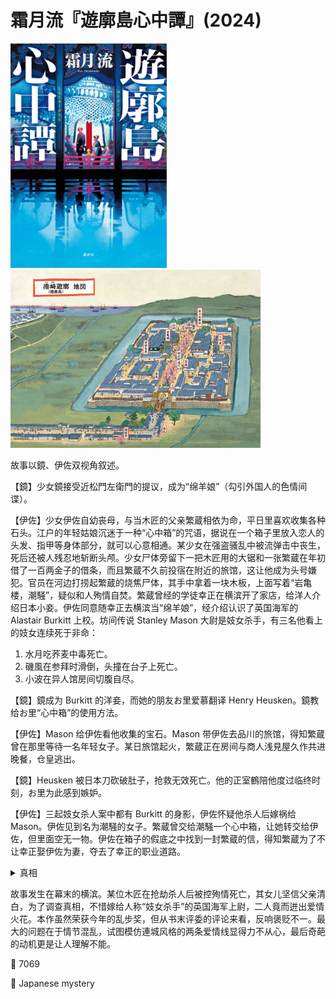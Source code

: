 # 霜月流『遊廓島心中譚』(2024)

<img src=images/2024_cover.jpg width=250/>

<img src=images/2024_map.jpg width=400/>

故事以鏡、伊佐双视角叙述。

【鏡】少女鏡接受近松門左衛門的提议，成为“绵羊娘”（勾引外国人的色情间谍）。

【伊佐】少女伊佐自幼丧母，与当木匠的父亲繁蔵相依为命，平日里喜欢收集各种石头。江户的年轻姑娘沉迷于一种“心中箱”的咒语，据说在一个箱子里放入恋人的头发、指甲等身体部分，就可以心意相通。某少女在强盗骚乱中被流弹击中丧生，死后还被人残忍地斩断头颅。少女尸体旁留下一把木匠用的大锯和一张繁蔵在年初借了一百两金子的借条，而且繁蔵不久前投宿在附近的旅馆，这让他成为头号嫌犯。官员在河边打捞起繁蔵的烧焦尸体，其手中拿着一块木板，上面写着“岩亀楼，潮騒”，疑似和人殉情自焚。繁蔵曾经的学徒幸正在横滨开了家店，给洋人介绍日本小妾。伊佐同意随幸正去横滨当“绵羊娘”，经介绍认识了英国海军的 Alastair Burkitt 上校。坊间传说 Stanley Mason 大尉是妓女杀手，有三名他看上的妓女连续死于非命：
1. 水月吃荞麦中毒死亡。
2. 磯風在参拜时滑倒，头撞在台子上死亡。 
3. 小波在异人馆房间切腹自尽。

【鏡】鏡成为 Burkitt 的洋妾，而她的朋友お里爱慕翻译 Henry Heusken。鏡教给お里“心中箱”的使用方法。

【伊佐】Mason 给伊佐看他收集的宝石。Mason 带伊佐去品川的旅馆，得知繁蔵曾在那里等待一名年轻女子。某日旅馆起火，繁蔵正在房间与商人浅見屋久作共进晚餐，仓皇逃出。

【鏡】Heusken 被日本刀砍破肚子，抢救无效死亡。他的正室鶴陪他度过临终时刻，お里为此感到嫉妒。

【伊佐】三起妓女杀人案中都有 Burkitt 的身影，伊佐怀疑他杀人后嫁祸给 Mason。伊佐见到名为潮騒的女子。繁蔵曾交给潮騒一个心中箱，让她转交给伊佐，但里面空无一物。伊佐在箱子的假底之中找到一封繁蔵的信，得知繁蔵为了不让幸正娶伊佐为妻，夺去了幸正的职业道路。

<details><summary>真相</summary>
浅見屋久作（ASAMIYA KYUSAKU）是須賀屋幸正（SUKAYA YUKIMASA）的字母重排，二者为同一人。幸正为了报复杀死繁蔵，压扁他的手指，一方面为了让木匠的灵魂受到痛苦，另一方面为了隐藏假借条上的血手印与繁蔵不符。幸正把潮騒的木牌留在现场，伪造繁蔵和潮騒殉情的假象。

Burkitt 与幸正合谋，开枪击中鏡，在现场留下繁蔵的假借条，切下鏡的头带走。游廓岛是一个巨大的“心中箱”。Burkitt 分别在东、北、西的“眼”杀害水月、磯風、小波，最后在南方的“眼”杀死鏡，是为了将灵魂碎片封存。
</details>

故事发生在幕末的横滨。某位木匠在抢劫杀人后被控殉情死亡，其女儿坚信父亲清白，为了调查真相，不惜嫁给人称“妓女杀手”的英国海军上尉，二人竟而迸出爱情火花。本作虽然荣获今年的乱步奖，但从书末评委的评论来看，反响褒贬不一。最大的问题在于情节混乱，试图模仿連城风格的两条爱情线显得力不从心，最后奇葩的动机更是让人理解不能。

:link: 7069

:file_folder: Japanese mystery

